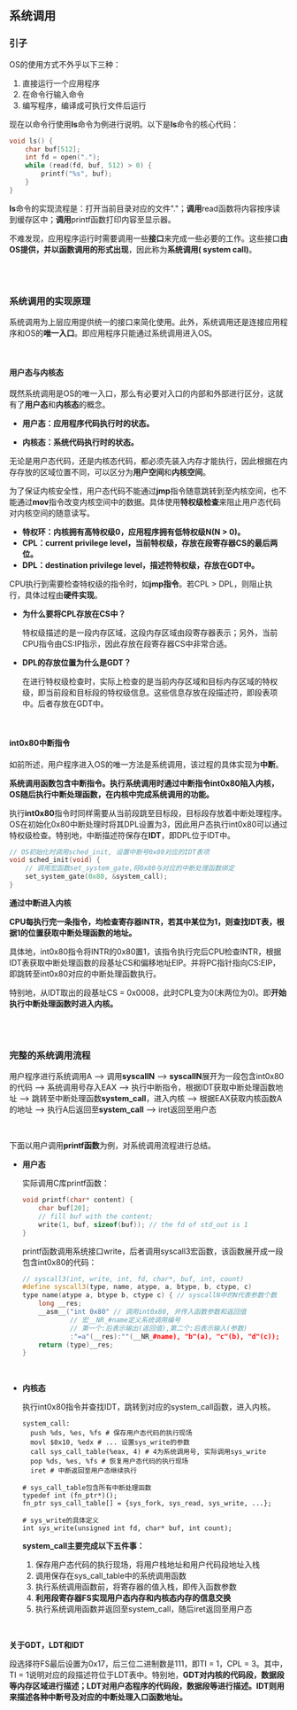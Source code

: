## 系统调用

### 引子

OS的使用方式不外乎以下三种：

1. 直接运行一个应用程序
2. 在命令行输入命令
3. 编写程序，编译成可执行文件后运行

现在以命令行使用**ls**命令为例进行说明。以下是**ls**命令的核心代码：

```c++
void ls() {
    char buf[512];
    int fd = open(".");
    while (read(fd, buf, 512) > 0) {
        printf("%s", buf);
    }
}
```

**ls**命令的实现流程是：打开当前目录对应的文件"."；**调用**read函数将内容按序读到缓存区中；**调用**printf函数打印内容至显示器。

不难发现，应用程序运行时需要调用一些**接口**来完成一些必要的工作。这些接口**由OS提供，并以函数调用的形式出现**，因此称为**系统调用( system call)**。

<br>

<br>

### 系统调用的实现原理

系统调用为上层应用提供统一的接口来简化使用。此外，系统调用还是连接应用程序和OS的**唯一入口**。即应用程序只能通过系统调用进入OS。

<br>

#### 用户态与内核态

既然系统调用是OS的唯一入口，那么有必要对入口的内部和外部进行区分，这就有了**用户态**和**内核态**的概念。

- **用户态：应用程序代码执行时的状态。**

- **内核态：系统代码执行时的状态。**

无论是用户态代码，还是内核态代码，都必须先装入内存才能执行，因此根据在内存存放的区域位置不同，可以区分为**用户空间**和**内核空间**。

为了保证内核安全性，用户态代码不能通过**jmp**指令随意跳转到至内核空间，也不能通过**mov**指令改变内核空间中的数据。具体使用**特权级检查**来阻止用户态代码对内核空间的随意读写。

- **特权环：内核拥有高特权级0，应用程序拥有低特权级N(N > 0)。**
- **CPL：current privilege level，当前特权级，存放在段寄存器CS的最后两位。**
- **DPL：destination privilege level，描述符特权级，存放在GDT中。**

CPU执行到需要检查特权级的指令时，如**jmp指令**。若CPL > DPL，则阻止执行，具体过程由**硬件实现**。

- **为什么要将CPL存放在CS中？**

  特权级描述的是一段内存区域，这段内存区域由段寄存器表示；另外，当前CPU指令由CS:IP指示，因此存放在段寄存器CS中非常合适。

- **DPL的存放位置为什么是GDT？**

  在进行特权级检查时，实际上检查的是当前内存区域和目标内存区域的特权级，即当前段和目标段的特权级信息。这些信息存放在段描述符，即段表项中。后者存放在GDT中。

<br>

#### int0x80中断指令

如前所述，用户程序进入OS的唯一方法是系统调用，该过程的具体实现为**中断**。

**系统调用函数包含中断指令。执行系统调用时通过中断指令int0x80陷入内核，OS随后执行中断处理函数，在内核中完成系统调用的功能。**

执行**int0x80**指令时同样需要从当前段跳至目标段，目标段存放着中断处理程序。OS在初始化0x80中断处理时将其DPL设置为3，因此用户态执行int0x80可以通过特权级检查。特别地，中断描述符保存在**IDT**，即DPL位于IDT中。

```c++
// OS初始化时调用sched_init, 设置中断号0x80对应的IDT表项
void sched_init(void) {
    // 调用宏函数set_system_gate,将0x80与对应的中断处理函数绑定
    set_system_gate(0x80, &system_call); 
}
```

**通过中断进入内核**

**CPU每执行完一条指令，均检查寄存器INTR，若其中某位为1，则查找IDT表，根据1的位置获取中断处理函数的地址。**

具体地，int0x80指令将INTR的0x80置1，该指令执行完后CPU检查INTR，根据IDT表获取中断处理函数的段基址CS和偏移地址EIP。并将PC指针指向CS:EIP，即跳转至int0x80对应的中断处理函数执行。

特别地，从IDT取出的段基址CS = 0x0008，此时CPL变为0(末两位为0)。即**开始执行中断处理函数时进入内核。**

<br>

<br>

### 完整的系统调用流程

用户程序进行系统调用A --> 调用**syscallN** --> **syscallN**展开为一段包含int0x80的代码 --> 系统调用号存入EAX --> 执行中断指令，根据IDT获取中断处理函数地址 --> 跳转至中断处理函数**system_call**，进入内核 --> 根据EAX获取内核函数A的地址 --> 执行A后返回至**system_call** --> iret返回至用户态

<br>

下面以用户调用**printf函数**为例，对系统调用流程进行总结。

- **用户态**

  实际调用C库printf函数：

  ```c++
  void printf(char* content) {
      char buf[20];
      // fill buf with the content;
      write(1, buf, sizeof(buf)); // the fd of std_out is 1
  }
  ```

  printf函数调用系统接口write，后者调用syscall3宏函数，该函数展开成一段包含int0x80的代码：

  ```c++
  // syscall3(int, write, int, fd, char*, buf, int, count)
  #define syscall3(type, name, atype, a, btype, b, ctype, c)
  type name(atype a, btype b, ctype c) { // syscallN中的N代表参数个数
      long __res;
      __asm__("int 0x80" // 调用int0x80, 并传入函数参数和返回值
              // 宏__NR_#name定义系统调用编号
              // 第一个:后表示输出(返回值),第二个:后表示输入(参数)
              :"=a"(__res):""(__NR_#name), "b"(a), "c"(b), "d"(c));
      return (type)__res;
  }
  ```

<br>

- **内核态**

  执行int0x80指令并查找IDT，跳转到对应的system_call函数，进入内核。

  ```assembly
  system_call:
  	push %ds, %es, %fs # 保存用户态代码的执行现场
  	movl $0x10, %edx # ... 设置sys_write的参数
  	call sys_call_table(%eax, 4) # 4为系统调用号, 实际调用sys_write
  	pop %ds, %es, %fs # 恢复用户态代码的执行现场
  	iret # 中断返回至用户态继续执行
  
  # sys_call_table包含所有中断处理函数
  typedef int (fn_ptr*)();
  fn_ptr sys_call_table[] = {sys_fork, sys_read, sys_write, ...};
  
  # sys_write的具体定义
  int sys_write(unsigned int fd, char* buf, int count);
  ```
  
  **system_call主要完成以下五件事：**
  
  1. 保存用户态代码的执行现场，将用户栈地址和用户代码段地址入栈
  2. 调用保存在sys_call_table中的系统调用函数
  3. 执行系统调用函数前，将寄存器的值入栈，即传入函数参数
  4. **利用段寄存器FS实现用户态内存和内核态内存的信息交换**
  5. 执行系统调用函数并返回至system_call，随后iret返回至用户态

<br>

**关于GDT，LDT和IDT**

段选择符FS最后设置为0x17，后三位二进制数是111，即TI = 1，CPL = 3。其中，TI = 1说明对应的段描述符位于LDT表中。特别地，**GDT对内核的代码段，数据段等内存区域进行描述；LDT对用户态程序的代码段，数据段等进行描述。IDT则用来描述各种中断号及对应的中断处理入口函数地址。**